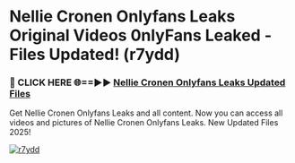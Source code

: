 # Nellie Cronen Onlyfans Leaks Original Videos 0nlyFans Leaked - Files Updated! (r7ydd)

<h3>🔴 CLICK HERE 🌐==►► <a href="https://tinyurl.com/4seja8ks" rel="nofollow">Nellie Cronen Onlyfans Leaks Updated Files</a></h3>

Get Nellie Cronen Onlyfans Leaks and all content. Now you can access all videos and pictures of Nellie Cronen Onlyfans Leaks. New Updated Files 2025!

[![r7ydd](https://i.imgur.com/EWjZXRe.gif)](https://tinyurl.com/4seja8ks)
